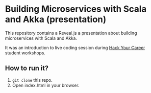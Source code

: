 # Building Microservices with Scala and Akka (presentation)

This repository contains a Reveal.js a presentation about building microservices with Scala and Akka.

It was an introduction to live coding session during [Hack Your Career](https://www.facebook.com/Hack.your.Career) student workshops.

## How to run it?

1. `git clone` this repo.
1. Open index.html in your browser.
